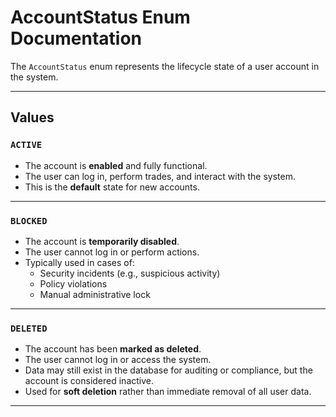 # AccountStatus Enum Documentation

The `AccountStatus` enum represents the lifecycle state of a user account in the system.

---

## Values

### `ACTIVE`
- The account is **enabled** and fully functional.  
- The user can log in, perform trades, and interact with the system.  
- This is the **default** state for new accounts.

---

### `BLOCKED`
- The account is **temporarily disabled**.  
- The user cannot log in or perform actions.  
- Typically used in cases of:
  - Security incidents (e.g., suspicious activity)
  - Policy violations
  - Manual administrative lock

---

### `DELETED`
- The account has been **marked as deleted**.  
- The user cannot log in or access the system.  
- Data may still exist in the database for auditing or compliance, but the account is considered inactive.  
- Used for **soft deletion** rather than immediate removal of all user data.

---
